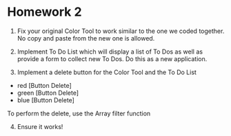 # Homework 2

1. Fix your original Color Tool to work similar to the one we coded together. No copy and paste from the new one is allowed.

2. Implement To Do List which will display a list of To Dos as well as provide a form to collect new To Dos. Do this as a new application.

3. Implement a delete button for the Color Tool and the To Do List

- red [Button Delete]
- green [Button Delete]
- blue [Button Delete]

To perform the delete, use the Array filter function

4. Ensure it works!